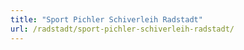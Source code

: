 ```yaml
---
title: "Sport Pichler Schiverleih Radstadt"
url: /radstadt/sport-pichler-schiverleih-radstadt/
---
```

